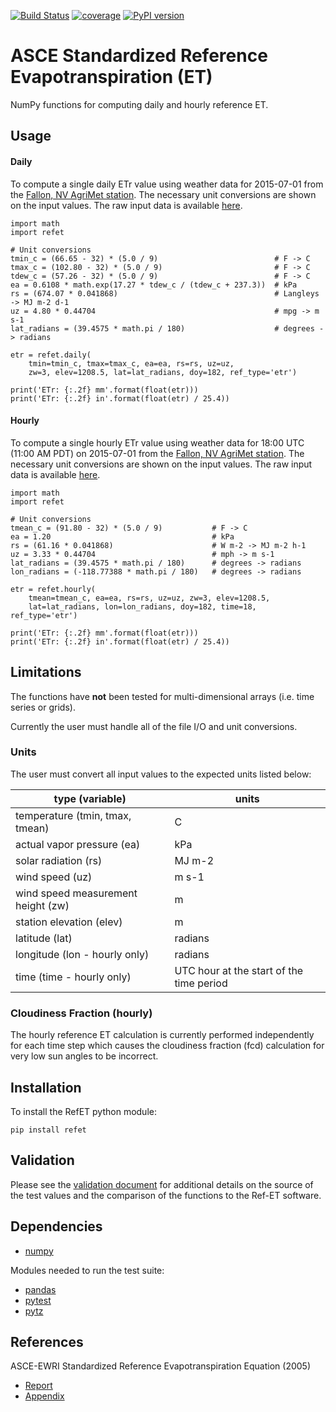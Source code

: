 [![Build Status](https://travis-ci.org/Open-ET/RefET.svg?branch=master)](https://travis-ci.org/Open-ET/RefET)
[![coverage](https://codecov.io/gh/Open-ET/RefET/branch/master/graph/badge.svg)](https://codecov.io/gh/Open-ET/RefET)
[![PyPI version](https://badge.fury.io/py/RefET.svg)](https://badge.fury.io/py/RefET)

# ASCE Standardized Reference Evapotranspiration (ET)

NumPy functions for computing daily and hourly reference ET.

## Usage

#### Daily

To compute a single daily ETr value using weather data for 2015-07-01 from the [Fallon, NV AgriMet station](https://www.usbr.gov/pn/agrimet/agrimetmap/falnda.html).
The necessary unit conversions are shown on the input values.
The raw input data is available [here](https://www.usbr.gov/pn-bin/daily.pl?station=FALN&year=2015&month=7&day=1&year=2015&month=7&day=1&pcode=ETRS&pcode=MN&pcode=MX&pcode=SR&pcode=YM&pcode=UA).

```
import math
import refet

# Unit conversions
tmin_c = (66.65 - 32) * (5.0 / 9)                          # F -> C
tmax_c = (102.80 - 32) * (5.0 / 9)                         # F -> C
tdew_c = (57.26 - 32) * (5.0 / 9)                          # F -> C
ea = 0.6108 * math.exp(17.27 * tdew_c / (tdew_c + 237.3))  # kPa
rs = (674.07 * 0.041868)                                   # Langleys -> MJ m-2 d-1
uz = 4.80 * 0.44704                                        # mpg -> m s-1
lat_radians = (39.4575 * math.pi / 180)                    # degrees -> radians

etr = refet.daily(
    tmin=tmin_c, tmax=tmax_c, ea=ea, rs=rs, uz=uz,
    zw=3, elev=1208.5, lat=lat_radians, doy=182, ref_type='etr')

print('ETr: {:.2f} mm'.format(float(etr)))
print('ETr: {:.2f} in'.format(float(etr) / 25.4))
```

#### Hourly

To compute a single hourly ETr value using weather data for 18:00 UTC (11:00 AM PDT) on 2015-07-01 from the [Fallon, NV AgriMet station](https://www.usbr.gov/pn/agrimet/agrimetmap/falnda.html).
The necessary unit conversions are shown on the input values.
The raw input data is available [here](https://www.usbr.gov/pn-bin/instant.pl?station=FALN&year=2015&month=7&day=1&year=2015&month=7&day=1&pcode=OB&pcode=EA&pcode=WS&pcode=SI&print_hourly=1).

```
import math
import refet

# Unit conversions
tmean_c = (91.80 - 32) * (5.0 / 9)           # F -> C
ea = 1.20                                    # kPa
rs = (61.16 * 0.041868)                      # W m-2 -> MJ m-2 h-1
uz = 3.33 * 0.44704                          # mph -> m s-1
lat_radians = (39.4575 * math.pi / 180)      # degrees -> radians
lon_radians = (-118.77388 * math.pi / 180)   # degrees -> radians

etr = refet.hourly(
    tmean=tmean_c, ea=ea, rs=rs, uz=uz, zw=3, elev=1208.5,
    lat=lat_radians, lon=lon_radians, doy=182, time=18, ref_type='etr')

print('ETr: {:.2f} mm'.format(float(etr)))
print('ETr: {:.2f} in'.format(float(etr) / 25.4))
```

## Limitations

The functions have **not** been tested for multi-dimensional arrays (i.e. time series or grids).

Currently the user must handle all of the file I/O and unit conversions.

### Units

The user must convert all input values to the expected units listed below:

type (variable) | units
-----|------
temperature (tmin, tmax, tmean) | C
actual vapor pressure (ea) | kPa
solar radiation (rs) | MJ m-2
wind speed (uz) | m s-1
wind speed measurement height (zw) | m
station elevation (elev) | m
latitude (lat) | radians
longitude (lon - hourly only) | radians
time (time - hourly only) | UTC hour at the start of the time period

### Cloudiness Fraction (hourly)

The hourly reference ET calculation is currently performed independently for each time step which causes the cloudiness fraction (fcd) calculation for very low sun angles to be incorrect.

## Installation

To install the RefET python module:
```
pip install refet
```

## Validation

Please see the [validation document](VALIDATION.md) for additional details on the source of the test values and the comparison of the functions to the Ref-ET software.

## Dependencies

* [numpy](http://www.numpy.org)

Modules needed to run the test suite:
* [pandas](http://pandas.pydata.org)
* [pytest](https://docs.pytest.org/en/latest/)
* [pytz](http://pythonhosted.org/pytz/)

## References

ASCE-EWRI Standardized Reference Evapotranspiration Equation (2005)
* [Report](http://www.kimberly.uidaho.edu/water/asceewri/ascestzdetmain2005.pdf)
* [Appendix](http://www.kimberly.uidaho.edu/water/asceewri/appendix.pdf)
